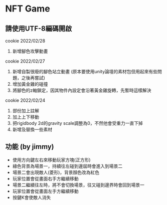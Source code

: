 # NFT Game
## 請使用UTF-8編碼開啟

cookie 2022/02/28
1. 新增腳色攻擊動畫

cookie 2022/02/27 
1. 新增自製很廢的腳色站立動畫 (原本要使用unity論壇的素材包但用起來有些問題，之後再嘗試)
2. 增加黃金雞的碰撞
3. 將腳色的z軸鎖定，因其物件內設定會沿著黃金雞旋轉，先暫時這樣解決

cookie 2022/02/24
1. 部份加上註解
2. 加上上下移動
3. 把rigidbody 2d的gravity scale調整為0，不然他會受重力一直下掉
4. 新增及替換一些素材


## 功能 (by jimmy)
- 使用方向鍵左右來移動玩家方塊(正方形)
- 綠色背景為場景一，持續往左碰到邊屆時會進入到場景二
- 場景二會出現敵人(菱形)，背景顏色改為紅色
- 玩家位置會從畫面右手方繼續移動
- 場景二繼續往左時，將不會切換場景，往又碰到邊界時會回到場景一
- 玩家位置會從畫面左手方繼續移動
- 按鍵K會使敵人消失
